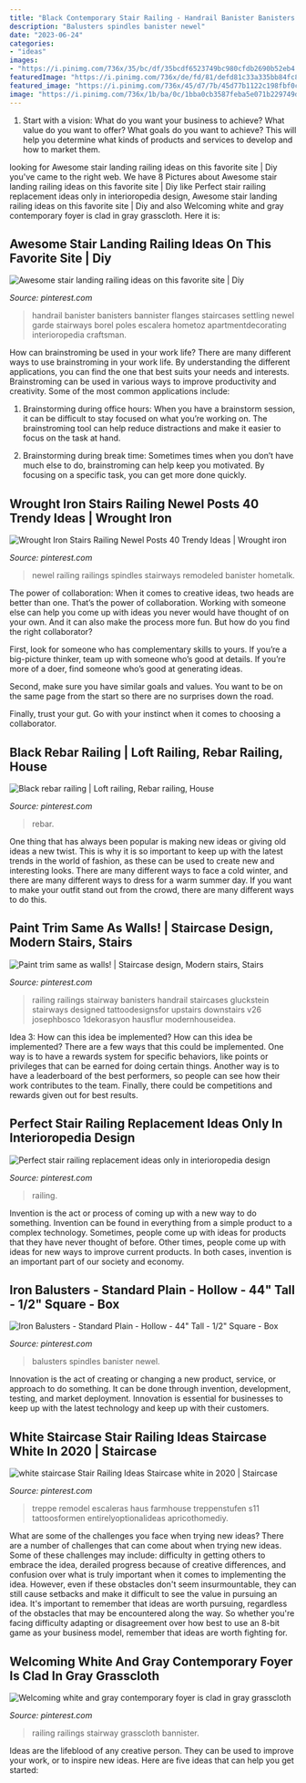 ```yaml
---
title: "Black Contemporary Stair Railing - Handrail Banister Banisters Bannister Flanges Staircases Settling Newel Garde Stairways Borel Poles Escalera Hometoz Apartmentdecorating Interioropedia Craftsman"
description: "Balusters spindles banister newel"
date: "2023-06-24"
categories:
- "ideas"
images:
- "https://i.pinimg.com/736x/35/bc/df/35bcdf6523749bc980cfdb2690b52eb4.jpg"
featuredImage: "https://i.pinimg.com/736x/de/fd/81/defd81c33a335bb84fc81369dd56ceba.jpg"
featured_image: "https://i.pinimg.com/736x/45/d7/7b/45d77b1122c198fbf0c4dc038ebfa505.jpg"
image: "https://i.pinimg.com/736x/1b/ba/0c/1bba0cb3587feba5e071b229749dde83.jpg"
---
```



1. Start with a vision: What do you want your business to achieve? What value do you want to offer? What goals do you want to achieve? This will help you determine what kinds of products and services to develop and how to market them.

	

		
looking for Awesome stair landing railing ideas on this favorite site | Diy you've came to the right web. We have 8 Pictures about Awesome stair landing railing ideas on this favorite site | Diy like Perfect stair railing replacement ideas only in interioropedia design, Awesome stair landing railing ideas on this favorite site | Diy and also Welcoming white and gray contemporary foyer is clad in gray grasscloth. Here it is:
		
    
## Awesome Stair Landing Railing Ideas On This Favorite Site | Diy

<img loading=lazy src="https://i.pinimg.com/736x/0a/e2/2c/0ae22c7f9eff8d216cb6e680365666cf.jpg" onerror="this.onerror=null;this.src='https://tse4.mm.bing.net/th?id=OIP.pqsfrQveChH_LQlg-e5crAHaJ3&amp;pid=15.1';" alt="Awesome stair landing railing ideas on this favorite site | Diy">

_Source: pinterest.com_

>handrail banister banisters bannister flanges staircases settling newel garde stairways borel poles escalera hometoz apartmentdecorating interioropedia craftsman. 

	

How can brainstroming be used in your work life?
There are many different ways to use brainstroming in your work life. By understanding the different applications, you can find the one that best suits your needs and interests. Brainstroming can be used in various ways to improve productivity and creativity. Some of the most common applications include:
1) Brainstorming during office hours: When you have a brainstorm session, it can be difficult to stay focused on what you’re working on. The brainstroming tool can help reduce distractions and make it easier to focus on the task at hand.

2) Brainstorming during break time: Sometimes times when you don’t have much else to do, brainstroming can help keep you motivated. By focusing on a specific task, you can get more done quickly.

    
## Wrought Iron Stairs Railing Newel Posts 40 Trendy Ideas | Wrought Iron

<img loading=lazy src="https://i.pinimg.com/736x/45/d7/7b/45d77b1122c198fbf0c4dc038ebfa505.jpg" onerror="this.onerror=null;this.src='https://tse3.mm.bing.net/th?id=OIP.JEuKg0BjynKCayKJU38h4gAAAA&amp;pid=15.1';" alt="Wrought Iron Stairs Railing Newel Posts 40 Trendy Ideas | Wrought iron">

_Source: pinterest.com_

>newel railing railings spindles stairways remodeled banister hometalk. 

	

The power of collaboration:
When it comes to creative ideas, two heads are better than one. That’s the power of collaboration.
Working with someone else can help you come up with ideas you never would have thought of on your own. And it can also make the process more fun. But how do you find the right collaborator?

First, look for someone who has complementary skills to yours. If you’re a big-picture thinker, team up with someone who’s good at details. If you’re more of a doer, find someone who’s good at generating ideas.

Second, make sure you have similar goals and values. You want to be on the same page from the start so there are no surprises down the road.

Finally, trust your gut. Go with your instinct when it comes to choosing a collaborator.

    
## Black Rebar Railing | Loft Railing, Rebar Railing, House

<img loading=lazy src="https://i.pinimg.com/736x/1b/ba/0c/1bba0cb3587feba5e071b229749dde83.jpg" onerror="this.onerror=null;this.src='https://tse2.mm.bing.net/th?id=OIP.JsQQqgmdpSu1J11248TkeQHaJ3&amp;pid=15.1';" alt="Black rebar railing | Loft railing, Rebar railing, House">

_Source: pinterest.com_

>rebar. 

	

One thing that has always been popular is making new ideas or giving old ideas a new twist. This is why it is so important to keep up with the latest trends in the world of fashion, as these can be used to create new and interesting looks. There are many different ways to face a cold winter, and there are many different ways to dress for a warm summer day. If you want to make your outfit stand out from the crowd, there are many different ways to do this.

    
## Paint Trim Same As Walls! | Staircase Design, Modern Stairs, Stairs

<img loading=lazy src="https://i.pinimg.com/736x/60/92/8f/60928f9eb3f36f29d70f23a834ed957c.jpg" onerror="this.onerror=null;this.src='https://tse3.mm.bing.net/th?id=OIP.cJqQqOBj6IApBq_b7A5Y2AHaJ3&amp;pid=15.1';" alt="Paint trim same as walls! | Staircase design, Modern stairs, Stairs">

_Source: pinterest.com_

>railing railings stairway banisters handrail staircases gluckstein stairways designed tattoodesignsfor upstairs downstairs v26 josephbosco 1dekorasyon hausflur modernhouseidea. 

	

Idea 3: How can this idea be implemented?
How can this idea be implemented? 
There are a few ways that this could be implemented. One way is to have a rewards system for specific behaviors, like points or privileges that can be earned for doing certain things. Another way is to have a leaderboard of the best performers, so people can see how their work contributes to the team. Finally, there could be competitions and rewards given out for best results.

    
## Perfect Stair Railing Replacement Ideas Only In Interioropedia Design

<img loading=lazy src="https://i.pinimg.com/736x/35/bc/df/35bcdf6523749bc980cfdb2690b52eb4.jpg" onerror="this.onerror=null;this.src='https://tse1.mm.bing.net/th?id=OIP.wQNRsdtpdc6HKJzLEJxRCgHaKd&amp;pid=15.1';" alt="Perfect stair railing replacement ideas only in interioropedia design">

_Source: pinterest.com_

>railing. 

	

Invention is the act or process of coming up with a new way to do something. Invention can be found in everything from a simple product to a complex technology. Sometimes, people come up with ideas for products that they have never thought of before. Other times, people come up with ideas for new ways to improve current products. In both cases, invention is an important part of our society and economy.

    
## Iron Balusters - Standard Plain - Hollow - 44&quot; Tall - 1/2&quot; Square - Box

<img loading=lazy src="https://i.pinimg.com/736x/de/fd/81/defd81c33a335bb84fc81369dd56ceba.jpg" onerror="this.onerror=null;this.src='https://tse4.mm.bing.net/th?id=OIP.jp6L0pPz8GYiggTS-ZCd5QHaJ4&amp;pid=15.1';" alt="Iron Balusters - Standard Plain - Hollow - 44&quot; Tall - 1/2&quot; Square - Box">

_Source: pinterest.com_

>balusters spindles banister newel. 

	

Innovation is the act of creating or changing a new product, service, or approach to do something. It can be done through invention, development, testing, and market deployment. Innovation is essential for businesses to keep up with the latest technology and keep up with their customers.

    
## White Staircase Stair Railing Ideas Staircase White In 2020 | Staircase

<img loading=lazy src="https://i.pinimg.com/736x/09/65/af/0965af8f8c22237d4289dcaf73d715dc.jpg" onerror="this.onerror=null;this.src='https://tse2.mm.bing.net/th?id=OIP.irORE1M1BKSD3RueXLjqSAHaLH&amp;pid=15.1';" alt="white staircase Stair Railing Ideas Staircase white in 2020 | Staircase">

_Source: pinterest.com_

>treppe remodel escaleras haus farmhouse treppenstufen s11 tattoosformen entirelyoptionalideas apricothomediy. 

	

What are some of the challenges you face when trying new ideas?
There are a number of challenges that can come about when trying new ideas. Some of these challenges may include: difficulty in getting others to embrace the idea, derailed progress because of creative differences, and confusion over what is truly important when it comes to implementing the idea. However, even if these obstacles don't seem insurmountable, they can still cause setbacks and make it difficult to see the value in pursuing an idea. It's important to remember that ideas are worth pursuing, regardless of the obstacles that may be encountered along the way. So whether you're facing difficulty adapting or disagreement over how best to use an 8-bit game as your business model, remember that ideas are worth fighting for.

    
## Welcoming White And Gray Contemporary Foyer Is Clad In Gray Grasscloth

<img loading=lazy src="https://i.pinimg.com/736x/0a/ab/36/0aab366d13a1646b39a05bffb88696ec.jpg" onerror="this.onerror=null;this.src='https://tse2.mm.bing.net/th?id=OIP.ts4uSxbaBzi7PIhvXaxpfgHaK6&amp;pid=15.1';" alt="Welcoming white and gray contemporary foyer is clad in gray grasscloth">

_Source: pinterest.com_

>railing railings stairway grasscloth bannister. 

	

Ideas are the lifeblood of any creative person. They can be used to improve your work, or to inspire new ideas. Here are five ideas that can help you get started: 

